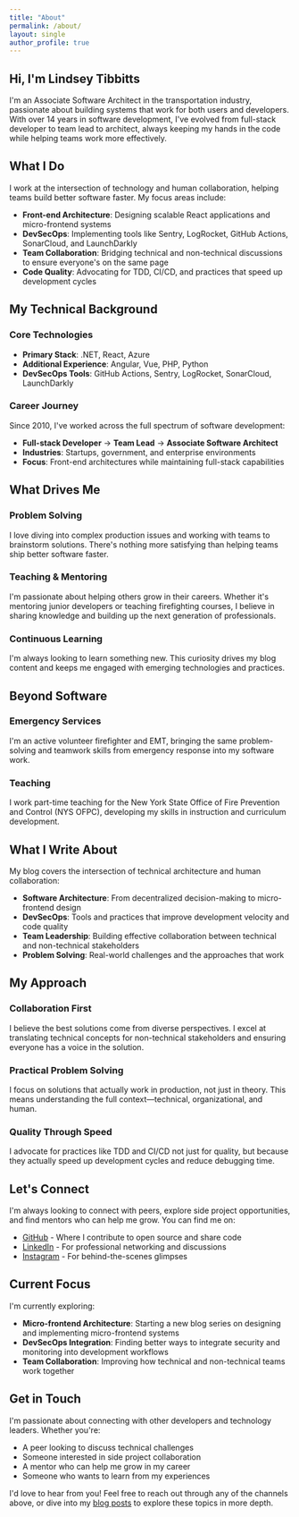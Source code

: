 ```yaml
---
title: "About"
permalink: /about/
layout: single
author_profile: true
---
```


## Hi, I'm Lindsey Tibbitts

I'm an Associate Software Architect in the transportation industry, passionate about building systems that work for both users and developers. With over 14 years in software development, I've evolved from full-stack developer to team lead to architect, always keeping my hands in the code while helping teams work more effectively.

## What I Do

I work at the intersection of technology and human collaboration, helping teams build better software faster. My focus areas include:

- **Front-end Architecture**: Designing scalable React applications and micro-frontend systems
- **DevSecOps**: Implementing tools like Sentry, LogRocket, GitHub Actions, SonarCloud, and LaunchDarkly
- **Team Collaboration**: Bridging technical and non-technical discussions to ensure everyone's on the same page
- **Code Quality**: Advocating for TDD, CI/CD, and practices that speed up development cycles

## My Technical Background

### Core Technologies
- **Primary Stack**: .NET, React, Azure
- **Additional Experience**: Angular, Vue, PHP, Python
- **DevSecOps Tools**: GitHub Actions, Sentry, LogRocket, SonarCloud, LaunchDarkly

### Career Journey
Since 2010, I've worked across the full spectrum of software development:
- **Full-stack Developer** → **Team Lead** → **Associate Software Architect**
- **Industries**: Startups, government, and enterprise environments
- **Focus**: Front-end architectures while maintaining full-stack capabilities

## What Drives Me

### Problem Solving
I love diving into complex production issues and working with teams to brainstorm solutions. There's nothing more satisfying than helping teams ship better software faster.

### Teaching & Mentoring
I'm passionate about helping others grow in their careers. Whether it's mentoring junior developers or teaching firefighting courses, I believe in sharing knowledge and building up the next generation of professionals.

### Continuous Learning
I'm always looking to learn something new. This curiosity drives my blog content and keeps me engaged with emerging technologies and practices.

## Beyond Software

### Emergency Services
I'm an active volunteer firefighter and EMT, bringing the same problem-solving and teamwork skills from emergency response into my software work.

### Teaching
I work part-time teaching for the New York State Office of Fire Prevention and Control (NYS OFPC), developing my skills in instruction and curriculum development.

## What I Write About

My blog covers the intersection of technical architecture and human collaboration:

- **Software Architecture**: From decentralized decision-making to micro-frontend design
- **DevSecOps**: Tools and practices that improve development velocity and code quality
- **Team Leadership**: Building effective collaboration between technical and non-technical stakeholders
- **Problem Solving**: Real-world challenges and the approaches that work

## My Approach

### Collaboration First
I believe the best solutions come from diverse perspectives. I excel at translating technical concepts for non-technical stakeholders and ensuring everyone has a voice in the solution.

### Practical Problem Solving
I focus on solutions that actually work in production, not just in theory. This means understanding the full context—technical, organizational, and human.

### Quality Through Speed
I advocate for practices like TDD and CI/CD not just for quality, but because they actually speed up development cycles and reduce debugging time.

## Let's Connect

I'm always looking to connect with peers, explore side project opportunities, and find mentors who can help me grow. You can find me on:

- [GitHub](https://github.com/tibble49) - Where I contribute to open source and share code
- [LinkedIn](https://www.linkedin.com/in/lindsey-tibbitts-b75a7525/) - For professional networking and discussions
- [Instagram](https://www.instagram.com/tibble49/) - For behind-the-scenes glimpses

## Current Focus

I'm currently exploring:
- **Micro-frontend Architecture**: Starting a new blog series on designing and implementing micro-frontend systems
- **DevSecOps Integration**: Finding better ways to integrate security and monitoring into development workflows
- **Team Collaboration**: Improving how technical and non-technical teams work together

## Get in Touch

I'm passionate about connecting with other developers and technology leaders. Whether you're:
- A peer looking to discuss technical challenges
- Someone interested in side project collaboration
- A mentor who can help me grow in my career
- Someone who wants to learn from my experiences

I'd love to hear from you! Feel free to reach out through any of the channels above, or dive into my [blog posts](/posts/) to explore these topics in more depth.